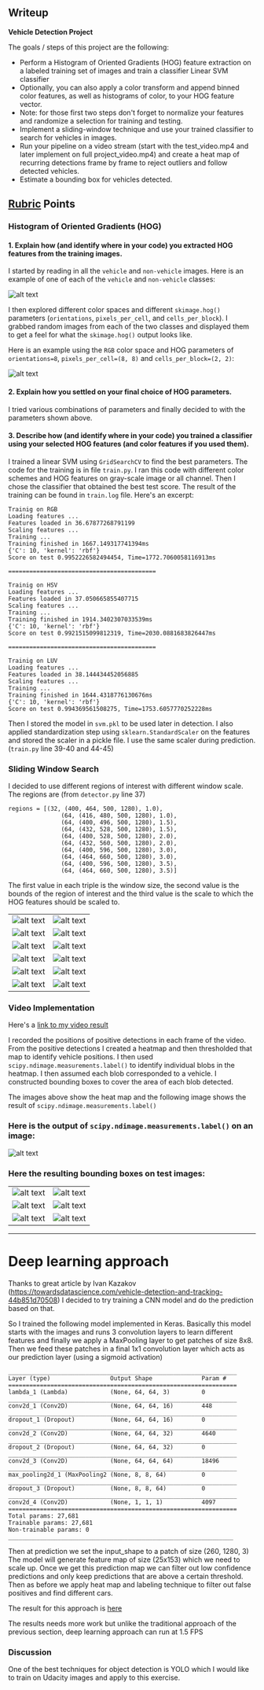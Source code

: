 
## Writeup

**Vehicle Detection Project**

The goals / steps of this project are the following:

* Perform a Histogram of Oriented Gradients (HOG) feature extraction on a labeled training set of images and train a classifier Linear SVM classifier
* Optionally, you can also apply a color transform and append binned color features, as well as histograms of color, to your HOG feature vector. 
* Note: for those first two steps don't forget to normalize your features and randomize a selection for training and testing.
* Implement a sliding-window technique and use your trained classifier to search for vehicles in images.
* Run your pipeline on a video stream (start with the test_video.mp4 and later implement on full project_video.mp4) and create a heat map of recurring detections frame by frame to reject outliers and follow detected vehicles.
* Estimate a bounding box for vehicles detected.

[//]: # (Image References)
[image1]: ./images/car_not_car.png
[image2]: ./images/hog_per_channel.png
[test_1_windows]: ./images/test1_windows.jpg
[test_1_heat]: ./images/test1_heat.jpg
[test_1_output]: ./output_images/test1.jpg
[test_2_windows]: ./images/test2_windows.jpg
[test_2_heat]: ./images/test2_heat.jpg
[test_2_output]: ./output_images/test2.jpg
[test_3_windows]: ./images/test3_windows.jpg
[test_3_heat]: ./images/test3_heat.jpg
[test_3_output]: ./output_images/test3.jpg
[test_4_windows]: ./images/test4_windows.jpg
[test_4_heat]: ./images/test4_heat.jpg
[test_4_output]: ./output_images/test4.jpg
[test_5_windows]: ./images/test5_windows.jpg
[test_5_heat]: ./images/test5_heat.jpg
[test_5_output]: ./output_images/test5.jpg
[test_6_windows]: ./images/test6_windows.jpg
[test_6_heat]: ./images/test6_heat.jpg
[test_6_output]: ./output_images/test6.jpg

[image3]: ./examples/sliding_windows.jpg
[image4]: ./examples/sliding_window.jpg
[image5]: ./examples/bboxes_and_heat.png
[image6]: ./examples/labels_map.png
[image7]: ./examples/output_bboxes.png
[video1]: ./project_video.mp4

## [Rubric](https://review.udacity.com/#!/rubrics/513/view) Points

### Histogram of Oriented Gradients (HOG)

#### 1. Explain how (and identify where in your code) you extracted HOG features from the training images.

I started by reading in all the `vehicle` and `non-vehicle` images.  Here is an example of one of each of the `vehicle` and `non-vehicle` classes:

![alt text][image1]

I then explored different color spaces and different `skimage.hog()` parameters (`orientations`, `pixels_per_cell`, and `cells_per_block`).  I grabbed random images from each of the two classes and displayed them to get a feel for what the `skimage.hog()` output looks like.

Here is an example using the `RGB` color space and HOG parameters of `orientations=8`, `pixels_per_cell=(8, 8)` and `cells_per_block=(2, 2)`:

![alt text][image2]

#### 2. Explain how you settled on your final choice of HOG parameters.

I tried various combinations of parameters and finally decided to with the parameters shown above.

#### 3. Describe how (and identify where in your code) you trained a classifier using your selected HOG features (and color features if you used them).

I trained a linear SVM using `GridSearchCV` to find the best parameters. The code for the training is in file `train.py`. I ran this code with different color schemes and HOG features on gray-scale image or all channel. Then I chose the classifier that obtained the best test score. The result of the training can be found in `train.log` file. Here's an excerpt:

```
Trainig on RGB
Loading features ...
Features loaded in 36.67877268791199
Scaling features ...
Training ...
Training finished in 1667.149317741394ms
{'C': 10, 'kernel': 'rbf'}
Score on test 0.9952226582494454, Time=1772.7060058116913ms

==========================================

Trainig on HSV
Loading features ...
Features loaded in 37.050665855407715
Scaling features ...
Training ...
Training finished in 1914.3402307033539ms
{'C': 10, 'kernel': 'rbf'}
Score on test 0.9921515099812319, Time=2030.0881683826447ms

==========================================

Trainig on LUV
Loading features ...
Features loaded in 38.144434452056885
Scaling features ...
Training ...
Training finished in 1644.4318776130676ms
{'C': 10, 'kernel': 'rbf'}
Score on test 0.994369561508275, Time=1753.6057770252228ms
```

Then I stored the model in `svm.pkl` to be used later in detection. I also applied standardization step using `sklearn.StandardScaler` on the features and stored the scaler in a pickle file. I use the same scaler during prediction. (`train.py` line 39-40 and 44-45)

### Sliding Window Search

I decided to use different regions of interest with different window scale. The regions are (from `detector.py` line 37)

```
regions = [(32, (400, 464, 500, 1280), 1.0),
               (64, (416, 480, 500, 1280), 1.0),
               (64, (400, 496, 500, 1280), 1.5),
               (64, (432, 528, 500, 1280), 1.5),
               (64, (400, 528, 500, 1280), 2.0),
               (64, (432, 560, 500, 1280), 2.0),
               (64, (400, 596, 500, 1280), 3.0),
               (64, (464, 660, 500, 1280), 3.0),
               (64, (400, 596, 500, 1280), 3.5),
               (64, (464, 660, 500, 1280), 3.5)]
```

The first value in each triple is the window size, the second value is the bounds of the region of interest and the third value is the scale to which the HOG features should be scaled to.

|                             |                          |
| --------------------------- | ------------------------ |
| ![alt text][test_1_windows] | ![alt text][test_1_heat] |
| ![alt text][test_2_windows] | ![alt text][test_2_heat] |
| ![alt text][test_3_windows] | ![alt text][test_3_heat] |
| ![alt text][test_4_windows] | ![alt text][test_4_heat] |
| ![alt text][test_5_windows] | ![alt text][test_5_heat] |
| ![alt text][test_6_windows] | ![alt text][test_6_heat] |

### Video Implementation

Here's a [link to my video result](./output_images/project_video.mp4)

I recorded the positions of positive detections in each frame of the video.  From the positive detections I created a heatmap and then thresholded that map to identify vehicle positions.  I then used `scipy.ndimage.measurements.label()` to identify individual blobs in the heatmap.  I then assumed each blob corresponded to a vehicle.  I constructed bounding boxes to cover the area of each blob detected.  

The images above show the heat map and the following image shows the result of `scipy.ndimage.measurements.label()`

### Here is the output of `scipy.ndimage.measurements.label()` on an image:
![alt text][image6]

### Here the resulting bounding boxes on test images:

|                             |                          |
| --------------------------- | ------------------------ |
| ![alt text][test_1_output] | ![alt text][test_2_output]|
| ![alt text][test_3_output] | ![alt text][test_4_output]|
| ![alt text][test_5_output] | ![alt text][test_6_output]|

---

# Deep learning approach

Thanks to great article by Ivan Kazakov (https://towardsdatascience.com/vehicle-detection-and-tracking-44b851d70508) I decided to try training a CNN model and do the prediction based on that.

So I trained the following model implemented in Keras. Basically this model starts with the images and runs 3 convolution layers to learn different features and finally we apply a MaxPooling layer to get patches of size 8x8. Then we feed these patches in a final 1x1 convolution layer which acts as our prediction layer (using a sigmoid activation)

```
_________________________________________________________________
Layer (type)                 Output Shape              Param #
=================================================================
lambda_1 (Lambda)            (None, 64, 64, 3)         0
_________________________________________________________________
conv2d_1 (Conv2D)            (None, 64, 64, 16)        448
_________________________________________________________________
dropout_1 (Dropout)          (None, 64, 64, 16)        0
_________________________________________________________________
conv2d_2 (Conv2D)            (None, 64, 64, 32)        4640
_________________________________________________________________
dropout_2 (Dropout)          (None, 64, 64, 32)        0
_________________________________________________________________
conv2d_3 (Conv2D)            (None, 64, 64, 64)        18496
_________________________________________________________________
max_pooling2d_1 (MaxPooling2 (None, 8, 8, 64)          0
_________________________________________________________________
dropout_3 (Dropout)          (None, 8, 8, 64)          0
_________________________________________________________________
conv2d_4 (Conv2D)            (None, 1, 1, 1)           4097
=================================================================
Total params: 27,681
Trainable params: 27,681
Non-trainable params: 0
________________________________________________________________
```

Then at prediction we set the input_shape to a patch of size (260, 1280, 3) The model will generate feature map of size (25x153) which we need to scale up. Once we get this prediction map we can filter out low confidence predictions and only keep predictions that are above a certain threshold. Then as before we apply heat map and labeling technique to filter out false positives and find different cars.

The result for this approach is [here](./output_images/project_video_cnn.mp4)

The results needs more work but unlike the traditional approach of the previous section, deep learning approach can run at 1.5 FPS

### Discussion

One of the best techniques for object detection is YOLO which I would like to train on Udacity images and apply to this exercise.

